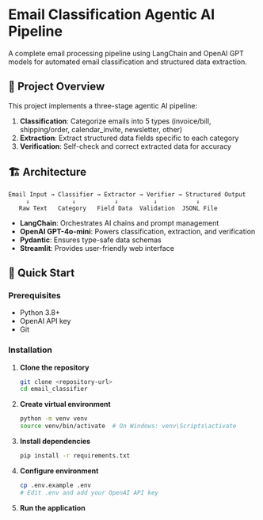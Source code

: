 # Email Classification Agentic AI Pipeline

A complete email processing pipeline using LangChain and OpenAI GPT models for automated email classification and structured data extraction.

## 🎯 Project Overview

This project implements a three-stage agentic AI pipeline:

1. **Classification**: Categorize emails into 5 types (invoice/bill, shipping/order, calendar_invite, newsletter, other)
2. **Extraction**: Extract structured data fields specific to each category
3. **Verification**: Self-check and correct extracted data for accuracy

## 🏗️ Architecture

```
Email Input → Classifier → Extractor → Verifier → Structured Output
     ↓            ↓           ↓          ↓           ↓
   Raw Text   Category   Field Data  Validation  JSONL File
```

- **LangChain**: Orchestrates AI chains and prompt management
- **OpenAI GPT-4o-mini**: Powers classification, extraction, and verification
- **Pydantic**: Ensures type-safe data schemas
- **Streamlit**: Provides user-friendly web interface

## 🚀 Quick Start

### Prerequisites

- Python 3.8+
- OpenAI API key
- Git

### Installation

1. **Clone the repository**

   ```bash
   git clone <repository-url>
   cd email_classifier
   ```

2. **Create virtual environment**

   ```bash
   python -m venv venv
   source venv/bin/activate  # On Windows: venv\Scripts\activate
   ```

3. **Install dependencies**

   ```bash
   pip install -r requirements.txt
   ```

4. **Configure environment**

   ```bash
   cp .env.example .env
   # Edit .env and add your OpenAI API key
   ```

5. **Run the application**
   ```bash

   ```
